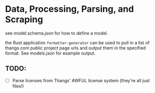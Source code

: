 # Data, Processing, Parsing, and Scraping

see model.schema.json for how to define a model.

the Rust application `formatter-generator` can be used to pull in a list of thangs.com public project page urls and output them in the specified format. See models.json for example output.

## TODO:

- [ ] Parse licenses from Thangs' AWFUL license system (they're all just files!)
